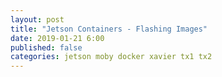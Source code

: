 ```yaml
---
layout: post
title: "Jetson Containers - Flashing Images"
date: 2019-01-21 6:00
published: false
categories: jetson moby docker xavier tx1 tx2
---
```

